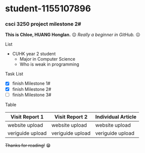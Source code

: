 # student-1155107896
### csci 3250 project milestone 2#

**This is Chloe, HUANG Honglan.** :relieved:
*Really a beginner in GitHub.* :confounded:
 
 List 
 * CUHK year 2 student
    * Major in Computer Science
    * Who is weak in programming
    
 Task List
- [x] finish Milestone 1#
- [x] finish Milestone 2#
- [ ] finish Milestone 3#

 Table
 
Visit Report 1  | Visit Report 2   | Individual Article
----- | ----- | ------ 
website upload | website upload | website upload 
veriguide upload | veriguide upload | veriguide upload

~~Thanks for reading!~~ :grin:
